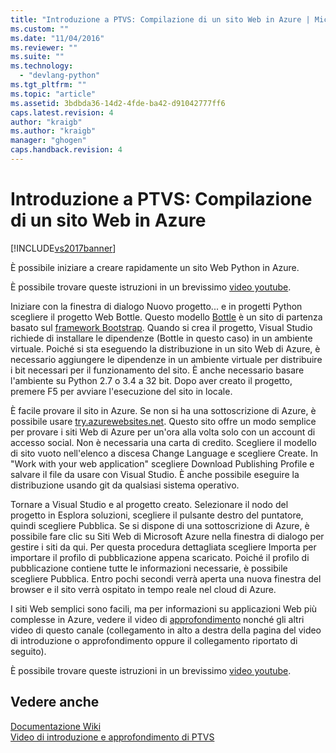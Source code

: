 ```yaml
---
title: "Introduzione a PTVS: Compilazione di un sito Web in Azure | Microsoft Docs"
ms.custom: ""
ms.date: "11/04/2016"
ms.reviewer: ""
ms.suite: ""
ms.technology: 
  - "devlang-python"
ms.tgt_pltfrm: ""
ms.topic: "article"
ms.assetid: 3bdbda36-14d2-4fde-ba42-d91042777ff6
caps.latest.revision: 4
author: "kraigb"
ms.author: "kraigb"
manager: "ghogen"
caps.handback.revision: 4
---
```

# Introduzione a PTVS: Compilazione di un sito Web in Azure
[!INCLUDE[vs2017banner](../code-quality/includes/vs2017banner.md)]

È possibile iniziare a creare rapidamente un sito Web Python in Azure.  
  
 È possibile trovare queste istruzioni in un brevissimo [video youtube](https://www.youtube.com/watch?v=FJx5mutt1uk&list=PLReL099Y5nRdLgGAdrb_YeTdEnd23s6Ff&index=6).  
  
 Iniziare con la finestra di dialogo Nuovo progetto... e in progetti Python scegliere il progetto Web Bottle.  Questo modello [Bottle](http://bottlepy.org/docs/dev/index.html) è un sito di partenza basato sul [framework Bootstrap](http://getbootstrap.com/).  Quando si crea il progetto, Visual Studio richiede di installare le dipendenze \(Bottle in questo caso\) in un ambiente virtuale.  Poiché si sta eseguendo la distribuzione in un sito Web di Azure, è necessario aggiungere le dipendenze in un ambiente virtuale per distribuire i bit necessari per il funzionamento del sito.  È anche necessario basare l'ambiente su Python 2.7 o 3.4 a 32 bit.  Dopo aver creato il progetto, premere F5 per avviare l'esecuzione del sito in locale.  
  
 È facile provare il sito in Azure.  Se non si ha una sottoscrizione di Azure, è possibile usare [try.azurewebsites.net](https://trywebsites.azurewebsites.net/).  Questo sito offre un modo semplice per provare i siti Web di Azure per un'ora alla volta solo con un account di accesso social.  Non è necessaria una carta di credito.  Scegliere il modello di sito vuoto nell'elenco a discesa Change Language e scegliere Create.  In "Work with your web application" scegliere Download Publishing Profile e salvare il file da usare con Visual Studio.  È anche possibile eseguire la distribuzione usando git da qualsiasi sistema operativo.  
  
 Tornare a Visual Studio e al progetto creato.  Selezionare il nodo del progetto in Esplora soluzioni, scegliere il pulsante destro del puntatore, quindi scegliere Pubblica.  Se si dispone di una sottoscrizione di Azure, è possibile fare clic su Siti Web di Microsoft Azure nella finestra di dialogo per gestire i siti da qui.  Per questa procedura dettagliata scegliere Importa per importare il profilo di pubblicazione appena scaricato.  Poiché il profilo di pubblicazione contiene tutte le informazioni necessarie, è possibile scegliere Pubblica.  Entro pochi secondi verrà aperta una nuova finestra del browser e il sito verrà ospitato in tempo reale nel cloud di Azure.  
  
 I siti Web semplici sono facili, ma per informazioni su applicazioni Web più complesse in Azure, vedere il video di [approfondimento](https://www.youtube.com/watch?v=WG3pGmoo8nE&list=PLReL099Y5nRdLgGAdrb_YeTdEnd23s6Ff&index=10) nonché gli altri video di questo canale \(collegamento in alto a destra della pagina del video di introduzione o approfondimento oppure il collegamento riportato di seguito\).  
  
 È possibile trovare queste istruzioni in un brevissimo [video youtube](https://www.youtube.com/watch?v=FJx5mutt1uk&list=PLReL099Y5nRdLgGAdrb_YeTdEnd23s6Ff&index=6).  
  
## Vedere anche  
 [Documentazione Wiki](https://github.com/Microsoft/PTVS/wiki/Web-Project)   
 [Video di introduzione e approfondimento di PTVS](https://www.youtube.com/playlist?list=PLReL099Y5nRdLgGAdrb_YeTdEnd23s6Ff)